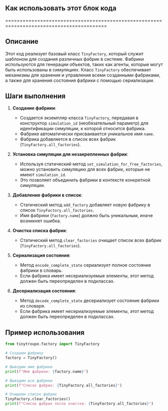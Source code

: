 ## Как использовать этот блок кода
=========================================================================================

Описание
-------------------------
Этот код реализует базовый класс `TinyFactory`, который служит шаблоном для создания различных фабрик в системе. Фабрики используются для генерации объектов, таких как агенты, которые могут быть использованы в симуляциях. Класс `TinyFactory` обеспечивает механизмы для хранения и управления всеми созданными фабриками, а также для хранения состояния фабрики с помощью сериализации.

Шаги выполнения
-------------------------
1. **Создание фабрики**: 
    - Создается экземпляр класса `TinyFactory`, передавая в конструктор `simulation_id` (необязательный параметр) для идентификации симуляции, к которой относится фабрика. 
    - Фабрике автоматически присваивается уникальное имя `name`.
    - Фабрика добавляется в список всех фабрик (`TinyFactory.all_factories`).

2. **Установка симуляции для незакрепленных фабрик**: 
    - Используя статический метод `set_simulation_for_free_factories`, можно установить симуляцию для всех фабрик, которые не имеют `simulation_id`. 
    - Это позволяет объединить фабрики в контексте конкретной симуляции.

3. **Добавление фабрики в список**: 
    - Статический метод `add_factory` добавляет новую фабрику в список `TinyFactory.all_factories`. 
    - Имя фабрики (`factory.name`) должно быть уникальным, иначе возникнет ошибка.

4. **Очистка списка фабрик**:
    - Статический метод `clear_factories` очищает список всех фабрик (`TinyFactory.all_factories`).

5. **Сериализация состояния**: 
    - Метод `encode_complete_state` сериализует полное состояние фабрики в словарь. 
    - Если фабрика имеет несериализуемые элементы, этот метод должен быть переопределен в подклассах.

6. **Десериализация состояния**: 
    - Метод `decode_complete_state` десериализует состояние фабрики из словаря. 
    - Если фабрика имеет несериализуемые элементы, этот метод должен быть переопределен в подклассах.

Пример использования
-------------------------

```python
from tinytroupe.factory import TinyFactory

# Создаем фабрику
factory = TinyFactory()

# Выводим имя фабрики
print(f"Имя фабрики: {factory.name}")

# Выводим все фабрики
print(f"Список фабрик: {TinyFactory.all_factories}")

# Очищаем список фабрик
TinyFactory.clear_factories()
print(f"Список фабрик после очистки: {TinyFactory.all_factories}")
```